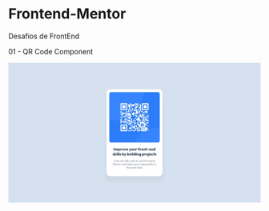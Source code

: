 # Frontend-Mentor
Desafios de FrontEnd

01 - QR Code Component

![01 projeto](./design/desktop-design.jpg)

